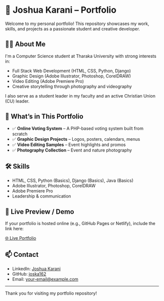 # 💼 Joshua Karani – Portfolio

Welcome to my personal portfolio! This repository showcases my work, skills, and projects as a passionate student and creative developer.

## 👨‍💻 About Me

I'm a Computer Science student at Tharaka University with strong interests in:
- Full Stack Web Development (HTML, CSS, Python, Django)
- Graphic Design (Adobe Illustrator, Photoshop, CorelDRAW)
- Video Editing (Adobe Premiere Pro)
- Creative storytelling through photography and videography

I also serve as a student leader in my faculty and an active Christian Union (CU) leader.

## 📁 What’s in This Portfolio

- ✅ **Online Voting System** – A PHP-based voting system built from scratch  
- ✅ **Graphic Design Projects** – Logos, posters, calendars, menus  
- ✅ **Video Editing Samples** – Event highlights and promos  
- ✅ **Photography Collection** – Event and nature photography  

## 🛠️ Skills

- HTML, CSS, Python (Basics), Django (Basics), Java (Basics)
- Adobe Illustrator, Photoshop, CorelDRAW
- Adobe Premiere Pro
- Leadership & communication

## 🔗 Live Preview / Demo

If your portfolio is hosted online (e.g., GitHub Pages or Netlify), include the link here:

[🌐 Live Portfolio](https://your-portfolio-link.com)

## 📫 Contact

- LinkedIn: [Joshua Karani](https://www.linkedin.com/in/joshua-karani)
- GitHub: [joska162](https://github.com/joska162)
- Email: your-email@example.com

---

Thank you for visiting my portfolio repository!
